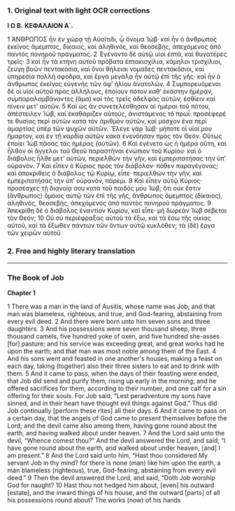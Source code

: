 ### 1. Original text with light OCR corrections

**Ι Ω Β.**
**ΚΕΦΑΛΑΙΟΝ Α΄.**

1 ἈΝΘΡΩΠΟΣ ἦν ἐν χώρᾳ τῇ Αὐσίτιδι, ᾧ ὄνομα Ἰώβ· καὶ
ἦν ὁ ἄνθρωπος ἐκεῖνος ἄμεμπτος, δίκαιος, καὶ ἀληθινός, καὶ θεοσεβής,
ἀπεχόμενος ἀπὸ παντὸς πονηροῦ πράγματος.
2 Ἐγένοντο δὲ αὐτῷ υἱοὶ ἑπτά, καὶ θυγατέρες τρεῖς·
3 καὶ ἦν τὰ κτήνη αὐτοῦ πρόβατα ἑπτακισχίλια, κάμηλοι τρισχίλιοι, ζεύγη
βοῶν πεντακόσια, καὶ ὄνοι θήλειαι νομάδες πεντακόσιοι, καὶ ὑπηρεσία πολλὴ
σφόδρα, καὶ ἔργα μεγάλα ἦν αὐτῷ ἐπὶ τῆς γῆς· καὶ ἦν ὁ ἄνθρωπος
ἐκεῖνος εὐγενὴς τῶν ἀφ’ ἡλίου ἀνατολῶν.
4 Συμπορευόμενοι δὲ οἱ υἱοὶ αὐτοῦ πρὸς ἀλλήλους, ἐποίουν πότον καθ’
ἑκάστην ἡμέραν, συμπαραλαμβάνοντες (ἅμα) καὶ τὰς τρεῖς ἀδελφὰς αὐτῶν,
ἐσθίειν καὶ πίνειν μετ’ αὐτῶν.
5 Καὶ ὡς ἂν συνετελέσθησαν αἱ ἡμέραι τοῦ πότου, ἀπέστειλεν Ἰώβ, καὶ
ἐκαθάριζεν αὐτούς, ἀνιστάμενος τὸ πρωΐ· προσέφερέ τε θυσίας περὶ αὐτῶν
κατὰ τὸν ἀριθμὸν αὐτῶν, καὶ μόσχον ἕνα περὶ ἁμαρτίας ὑπὲρ τῶν ψυχῶν
αὐτῶν. Ἔλεγε γὰρ Ἰώβ· μήποτε οἱ υἱοί μου ἥμαρτον, καὶ ἐν τῇ καρδίᾳ
αὐτῶν κακὰ ἐνενόησαν πρὸς τὸν Θεόν. Οὕτως ἐποίει Ἰὼβ πάσας τὰς ἡμέρας
(αὐτῶν).
6 Καὶ ἐγένετο ὡς ἡ ἡμέρα αὕτη, καὶ ἦλθον οἱ ἄγγελοι τοῦ Θεοῦ
παραστῆναι ἐνώπιον τοῦ Κυρίου· καὶ ὁ διάβολος ἦλθε μετ’ αὐτῶν,
περιελθὼν τὴν γῆν, καὶ ἐμπεριπατήσας τὴν ὑπ’ οὐρανόν.
7 Καὶ εἶπεν ὁ Κύριος πρὸς τὸν διάβολον· πόθεν παραγέγονας; καὶ
ἀποκριθεὶς ὁ διάβολος τῷ Κυρίῳ, εἶπε· περιελθὼν τὴν γῆν, καὶ
ἐμπεριπατήσας τὴν ὑπ’ οὐρανόν, πάρεμι.
8 Καὶ εἶπεν αὐτῷ Κύριος· προσέσχες τῇ διανοίᾳ σου κατὰ τοῦ παιδός μου
Ἰώβ; ὅτι οὐκ ἔστιν (ἄνθρωπος) ὅμοιος αὐτῷ τῶν ἐπὶ τῆς γῆς, ἄνθρωπος
ἄμεμπτος (δίκαιος), ἀληθινός, θεοσεβής, ἀπεχόμενος ἀπὸ παντὸς πονηροῦ
πράγματος.
9 Ἀπεκρίθη δὲ ὁ διάβολος ἐναντίον Κυρίου, καὶ εἶπε· μὴ δωρεὰν Ἰὼβ
σέβεται τὸν Θεόν;
10 Οὐ σὺ περιέφραξας αὐτοῦ τὰ ἔξω, καὶ τὰ ἔσω τῆς οἰκίας αὐτοῦ, καὶ τὰ
ἔξωθεν πάντων τῶν ὄντων αὐτῷ κυκλόθεν; τὰ (δὲ) ἔργα τῶν χειρῶν αὐτοῦ

### 2. Free and highly literary translation

***

### The Book of Job

**Chapter 1**

1 There was a man in the land of Ausitis, whose name was Job; and that man
was blameless, righteous, and true, and God-fearing, abstaining from every
evil deed.
2 And there were born unto him seven sons and three daughters.
3 And his possessions were seven thousand sheep, three thousand camels, five
hundred yoke of oxen, and five hundred she-asses [for] pasture; and his
service was exceeding great, and great works had he upon the earth; and
that man was most noble among them of the East.
4 And his sons went and feasted in one another's houses, making a feast on
each day, taking (together) also their three sisters to eat and to drink
with them.
5 And it came to pass, when the days of their feasting were ended, that
Job did send and purify them, rising up early in the morning; and he
offered sacrifices for them, according to their number, and one calf for a
sin offering for their souls. For Job said, “Lest peradventure my sons have
sinned, and in their heart have thought evil things against God.” Thus did
Job continually [perform these rites] all their days.
6 And it came to pass on a certain day, that the angels of God came to
present themselves before the Lord; and the devil came also among them,
having gone round about the earth, and having walked about under heaven.
7 And the Lord said unto the devil, “Whence comest thou?” And the devil
answered the Lord, and said, “I have gone round about the earth, and walked
about under heaven, [and] I am present.”
8 And the Lord said unto him, “Hast thou considered My servant Job in thy
mind? for there is none (man) like him upon the earth, a man blameless
(righteous), true, God-fearing, abstaining from every evil deed.”
9 Then the devil answered the Lord, and said, “Doth Job worship God for
naught?
10 Hast thou not hedged him about, [even] his outward [estate], and the
inward things of his house, and the outward [parts] of all his possessions
round about? The works (now) of his hands
